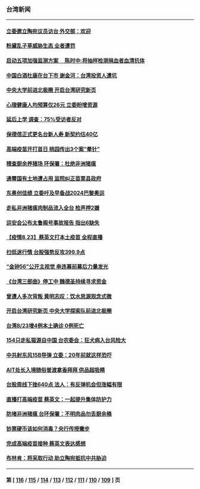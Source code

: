 ### 台湾新闻
---
#### [立委邀立陶宛议员访台 外交部：欢迎](../../pages/ncid1349361/n13182190.md) 
#### [粉黛乱子草威胁生态 业者遭罚](../../pages/ncid1349361/n13182111.md) 
#### [启动五项加强监测方案 　陈时中:将抽样检测捐血者血清抗体](../../pages/ncid1349361/n13181851.md) 
#### [中国白酒杜康在台下市 谢金河：台湾投资人遭坑](../../pages/ncid1349361/n13181323.md) 
#### [中央大学前进北极圈 开启台湾研究新页](../../pages/ncid1349361/n13182130.md) 
#### [心理健康人均预算仅26元 立委盼增资源](../../pages/ncid1349361/n13182136.md) 
#### [延后上学 调查：75%受访者反对](../../pages/ncid1349361/n13182109.md) 
#### [保德信正式更名台新人寿 新契约估40亿](../../pages/ncid1349361/n13181762.md) 
#### [高端疫苗开打首日 桃园传出3个案“晕针”](../../pages/ncid1349361/n13181839.md) 
#### [稽查厨余养猪场 环保署：杜绝非洲猪瘟](../../pages/ncid1349361/n13181943.md) 
#### [通霄国有土地遭占用 监院纠正苗栗县政府](../../pages/ncid1349361/n13181945.md) 
#### [东奥创佳绩 立委吁及早备战2024巴黎奥运](../../pages/ncid1349361/n13181948.md) 
#### [走私非洲猪瘟肉制品流入全台 检声押2嫌](../../pages/ncid1349361/n13181955.md) 
#### [运安会公布太鲁阁号事故报告 指出6缺失](../../pages/ncid1349361/n13181873.md) 
#### [【疫情8.23】蔡英文打本土疫苗 全程直播](../../pages/ncid1349361/n13181395.md) 
#### [扫低迷行情 台股强势反攻399.9点](../../pages/ncid1349361/n13181871.md) 
#### [“金钟56”公开主视觉 串连幕前幕后力量发光](../../pages/ncid1349361/n13181517.md) 
#### [《台湾三部曲》停工中 魏德圣持续寻求资金](../../pages/ncid1349361/n13181286.md) 
#### [曾遭人多次背叛 黄明志叹：饮水思源观念式微](../../pages/ncid1349361/n13180825.md) 
#### [开启台湾研究新页 中央大学探索队前进北极圈](../../pages/ncid1349361/n13181208.md) 
#### [台湾8/23增4例本土确诊 0例死亡](../../pages/ncid1349361/n13181143.md) 
#### [154只走私猫源自中国 台农委会：狂犬病入台风险大](../../pages/ncid1349361/n13179637.md) 
#### [中共射东风15B导弹 立委：20年前就这样恐吓](../../pages/ncid1349361/n13179565.md) 
#### [AIT处长入境随俗普渡拿香拜拜 供品超吸睛](../../pages/ncid1349361/n13179530.md) 
#### [台股周线下挫640点 法人：有反弹机会但涨幅有限](../../pages/ncid1349361/n13179271.md) 
#### [直播打高端疫苗 蔡英文：一起提升集体防护力](../../pages/ncid1349361/n13180696.md) 
#### [防堵非洲猪瘟 台环保署：不明肉品勿丢厨余桶](../../pages/ncid1349361/n13180823.md) 
#### [钞票硬币该如何消毒？央行传授撇步](../../pages/ncid1349361/n13180774.md) 
#### [完成高端疫苗接种 蔡英文表达感想](../../pages/ncid1349361/n13180563.md) 
#### [布林肯：将采取行动 助立陶宛抵抗中共胁迫](../../pages/ncid1349361/n13179956.md) 

---
#### 第 [ [116](./116.md) / [115](./115.md) / [114](./114.md) / [113](./113.md) / [112](./112.md) / [111](./111.md) / [110](./110.md) / [109](./109.md) ] 页
